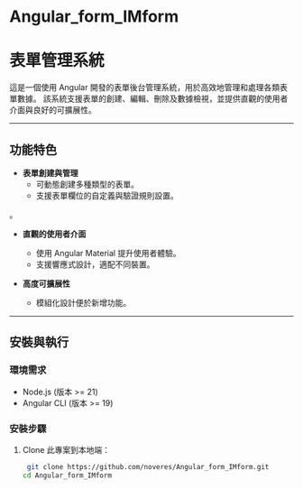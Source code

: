# Angular_form_IMform

# 表單管理系統

這是一個使用 Angular 開發的表單後台管理系統，用於高效地管理和處理各類表單數據。
該系統支援表單的創建、編輯、刪除及數據檢視，並提供直觀的使用者介面與良好的可擴展性。

---

## 功能特色

- **表單創建與管理**  
  - 可動態創建多種類型的表單。
  - 支援表單欄位的自定義與驗證規則設置。

。

- **直觀的使用者介面**  
  - 使用 Angular Material 提升使用者體驗。
  - 支援響應式設計，適配不同裝置。

- **高度可擴展性**  
  - 模組化設計便於新增功能。
 

---

## 安裝與執行

### 環境需求
- Node.js (版本 >= 21)
- Angular CLI (版本 >= 19)

### 安裝步驟
1. Clone 此專案到本地端：
   ```bash
    git clone https://github.com/noveres/Angular_form_IMform.git
   cd Angular_form_IMform
